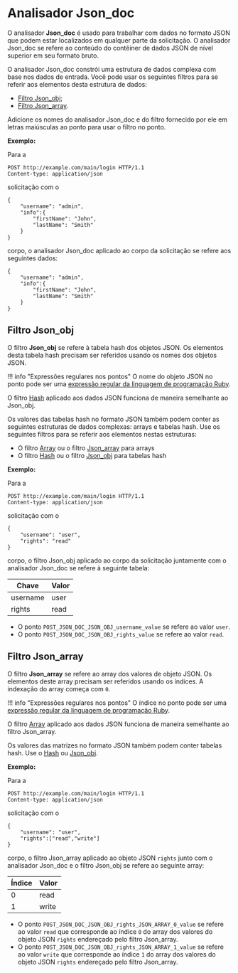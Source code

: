 [link-ruby]:                    http://ruby-doc.org/core-2.6.1/doc/regexp_rdoc.html
[link-hash]:                    hash.md
[link-array]:                   array.md
[link-jsonobj-array]:           array.md#the-example-of-using-the-jsondoc-filter-and-the-array-filter
[link-jsonobj-hash]:            hash.md#the-example-of-using-the-json_obj-filter-and-the-hash-filter
[link-jsonarray-hash]:          hash.md#the-example-of-using-the-jsonarray-filter-and-the-hash-filter

[ancora1]:          #jsonobj-filter
[ancora2]:          #jsonarray-filter


# Analisador Json_doc

O analisador **Json_doc** é usado para trabalhar com dados no formato JSON que podem estar localizados em qualquer parte da solicitação. O analisador Json_doc se refere ao conteúdo do contêiner de dados JSON de nível superior em seu formato bruto.

O analisador Json_doc constrói uma estrutura de dados complexa com base nos dados de entrada. Você pode usar os seguintes filtros para se referir aos elementos desta estrutura de dados: 
* [Filtro Json_obj][ancora1];
* [Filtro Json_array][ancora2].

Adicione os nomes do analisador Json_doc e do filtro fornecido por ele em letras maiúsculas ao ponto para usar o filtro no ponto.

**Exemplo:** 

Para a

```
POST http://example.com/main/login HTTP/1.1
Content-type: application/json
```

solicitação com o

```
{
    "username": "admin",
    "info":{
        "firstName": "John",
        "lastName": "Smith"
    }
}
```

corpo, o analisador Json_doc aplicado ao corpo da solicitação se refere aos seguintes dados:

```
{
    "username": "admin",
    "info":{
        "firstName": "John",
        "lastName": "Smith"
    }
}
```


## Filtro Json_obj

O filtro **Json_obj** se refere à tabela hash dos objetos JSON. Os elementos desta tabela hash precisam ser referidos usando os nomes dos objetos JSON.

!!! info "Expressões regulares nos pontos"
    O nome do objeto JSON no ponto pode ser uma [expressão regular da linguagem de programação Ruby][link-ruby].  

O filtro [Hash][link-hash] aplicado aos dados JSON funciona de maneira semelhante ao Json_obj.

Os valores das tabelas hash no formato JSON também podem conter as seguintes estruturas de dados complexas: arrays e tabelas hash. Use os seguintes filtros para se referir aos elementos nestas estruturas:
* O filtro [Array][link-jsonobj-array] ou o filtro [Json_array][ancora2] para arrays
* O filtro [Hash][link-jsonobj-hash] ou o filtro [Json_obj][ancora1] para tabelas hash

**Exemplo:** 

Para a

```
POST http://example.com/main/login HTTP/1.1
Content-type: application/json
```

solicitação com o

```
{
    "username": "user",
    "rights": "read"
}
```

corpo, o filtro Json_obj aplicado ao corpo da solicitação juntamente com o analisador Json_doc se refere à seguinte tabela:

| Chave      | Valor   |
|------------|---------|
| username   | user    |
| rights     | read    |

* O ponto `POST_JSON_DOC_JSON_OBJ_username_value` se refere ao valor `user`.
* O ponto `POST_JSON_DOC_JSON_OBJ_rights_value` se refere ao valor `read`.

## Filtro Json_array

O filtro **Json_array** se refere ao array dos valores de objeto JSON. Os elementos deste array precisam ser referidos usando os índices. A indexação do array começa com `0`.

!!! info "Expressões regulares nos pontos"
    O índice no ponto pode ser uma [expressão regular da linguagem de programação Ruby][link-ruby]. 

O filtro [Array][link-array] aplicado aos dados JSON funciona de maneira semelhante ao filtro Json_array.

Os valores das matrizes no formato JSON também podem conter tabelas hash. Use o [Hash][link-jsonarray-hash] ou [Json_obj][ancora1].

**Exemplo:** 

Para a

```
POST http://example.com/main/login HTTP/1.1
Content-type: application/json
```

solicitação com o

```
{
    "username": "user",
    "rights":["read","write"]
}
```

corpo, o filtro Json_array aplicado ao objeto JSON `rights` junto com o analisador Json_doc e o filtro Json_obj se refere ao seguinte array:

| Índice | Valor    |
|--------|----------|
| 0      | read     |
| 1      | write    |

* O ponto `POST_JSON_DOC_JSON_OBJ_rights_JSON_ARRAY_0_value` se refere ao valor `read` que corresponde ao índice `0` do array dos valores do objeto JSON `rights` endereçado pelo filtro Json_array.
* O ponto `POST_JSON_DOC_JSON_OBJ_rights_JSON_ARRAY_1_value` se refere ao valor `write` que corresponde ao índice `1` do array dos valores do objeto JSON `rights` endereçado pelo filtro Json_array.